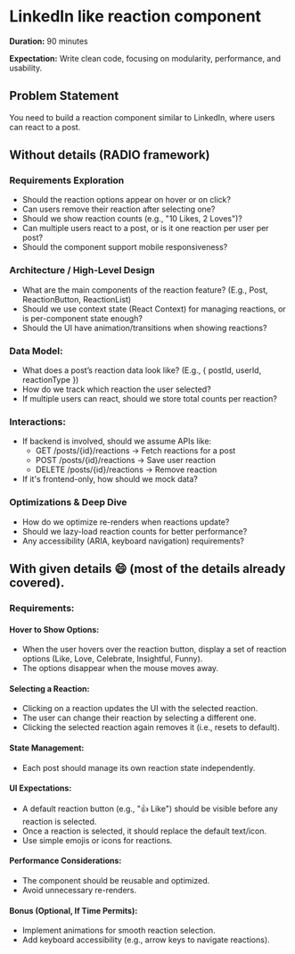 # Linkedln like reaction component

**Duration:** 90 minutes

**Expectation:** Write clean code, focusing on modularity, performance, and usability.

## Problem Statement

You need to build a reaction component similar to LinkedIn, where users can react to a post.

## Without details (RADIO framework)

### Requirements Exploration

- Should the reaction options appear on hover or on click?
- Can users remove their reaction after selecting one?
- Should we show reaction counts (e.g., "10 Likes, 2 Loves")?
- Can multiple users react to a post, or is it one reaction per user per post?
- Should the component support mobile responsiveness?

### Architecture / High-Level Design

- What are the main components of the reaction feature? (E.g., Post, ReactionButton, ReactionList)
- Should we use context state (React Context) for managing reactions, or is per-component state enough?
- Should the UI have animation/transitions when showing reactions?

### Data Model:

- What does a post’s reaction data look like? (E.g., { postId, userId, reactionType })
- How do we track which reaction the user selected?
- If multiple users can react, should we store total counts per reaction?

### Interactions:

- If backend is involved, should we assume APIs like:
  - GET /posts/{id}/reactions → Fetch reactions for a post
  - POST /posts/{id}/reactions → Save user reaction
  - DELETE /posts/{id}/reactions → Remove reaction
- If it's frontend-only, how should we mock data?

### Optimizations & Deep Dive

- How do we optimize re-renders when reactions update?
- Should we lazy-load reaction counts for better performance?
- Any accessibility (ARIA, keyboard navigation) requirements?

## With given details 😄 (most of the details already covered).

### Requirements:

#### Hover to Show Options:

- When the user hovers over the reaction button, display a set of reaction options (Like, Love, Celebrate, Insightful, Funny).
- The options disappear when the mouse moves away.

#### Selecting a Reaction:

- Clicking on a reaction updates the UI with the selected reaction.
- The user can change their reaction by selecting a different one.
- Clicking the selected reaction again removes it (i.e., resets to default).

#### State Management:

- Each post should manage its own reaction state independently.

#### UI Expectations:

- A default reaction button (e.g., "👍 Like") should be visible before any reaction is selected.
- Once a reaction is selected, it should replace the default text/icon.
- Use simple emojis or icons for reactions.

#### Performance Considerations:

- The component should be reusable and optimized.
- Avoid unnecessary re-renders.

#### Bonus (Optional, If Time Permits):

- Implement animations for smooth reaction selection.
- Add keyboard accessibility (e.g., arrow keys to navigate reactions).
